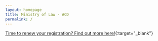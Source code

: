 ```yaml
---
layout: homepage
title: Ministry of Law - ACD
permalink: /
---
```

<!-- Type your notification here - the notification bar will not appear if this is empty. For other changes, refer to _data/homepage.yml to edit the homepage -->
[Time to renew your registration? Find out more here!](/list-of-registered-dealers/#what-is-covered-under-the-regulation){:target="_blank"}
